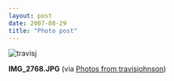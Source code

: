 ```yaml
---
layout: post
date: 2007-08-29
title: "Photo post"
---
```

![travisj](/images/e0d4d2352f20af02d382ee7902b15a3ec14370d29e15f01f78e6b40ea621383a.jpg)

<b>IMG_2768.JPG</b> (via <a href="http://www.flickr.com/photos/travisjohnson/1263932412/">Photos from travisjohnson</a>)